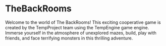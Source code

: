 # TheBackRooms
 Welcome to the world of The BackRooms! This exciting cooperative game is created by the TempProject team using the TempEngine game engine. Immerse yourself in the atmosphere of unexplored mazes, build, play with friends, and face terrifying monsters in this thrilling adventure.
